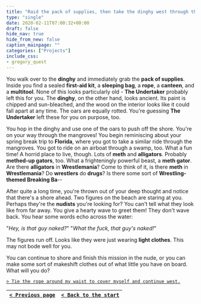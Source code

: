 ```yaml
---
title: "Raid the pack of supplies, then take the dinghy west through the mangroves."
type: "single"
date: 2020-02-11T07:00:32+00:00
draft: false
hide_nav: true
hide_from_new: false
caption_mainpage: ""
categories: ["Projects"]
include_css:
- gregory_quest
---
```


You walk over to the **dinghy** and immediately grab the **pack of supplies**. Inside you find a sealed **first-aid kit**, a **sleeping bag**, a **rope**, a **canteen**, and a **multitool**. None of this looks particularly old - **The Undertaker** probably left this for you. The **dinghy**, on the other hand, looks ancient. Its paint is chipped and sun-bleached, and the wood on the interior looks like it could fall apart at any time. The oars are equally rotted. You're guessing **The Undertaker** left these for you on purpose, too.

You hop in the dinghy and use one of the oars to push off the shore. You're on your way through the mangroves! You begin reminiscing about your spring break trip to **Florida**, where you got to take a similar ride through the mangroves. You got to ride on an airboat through a swamp, too. What a fun time! A horrid place to live, though. Lots of **meth** and **alligators**. Probably **methed-up gators**, too. What a frighteningly powerful beast, a **meth gator**. Are there **alligators** in **Wrestlemania**? Come to think of it, is there **meth** in **Wrestlemania**? Do **wrestlers** do **drugs**? Is there some sort of **Wrestling-themed Breaking Ba**--

After quite a long time, you're thrown out of your deep thought and notice that there's a shore ahead. Two figures on the beach are staring at you. Perhaps they're the **nudists** you're looking for? You can't tell what they look like from far away. You give a hearty wave to greet them!
They don't wave back. You hear some words echo across the water:

"*Hey, is that guy naked?*" "*What the fuck, that guy's naked!*" 

The figures run off. Looks like they were just wearing **light clothes**. This may not bode well for you.

You can continue to shore and finish this mission in the nude, or you can make some sort of makeshift clothes out of what little you have on board. What will you do?

[``> Tie the rope around my waist to cover myself and continue west.``](../53)

|[``< Previous page``](../51)|[``< Back to the start``](../)|
|---|---|